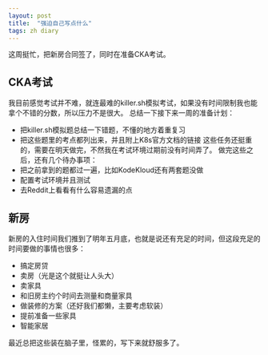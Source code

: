 ```yaml
---
layout: post
title:  "强迫自己写点什么"
tags: zh diary
---
```

这周挺忙，把新房合同签了，同时在准备CKA考试。

## CKA考试
我目前感觉考试并不难，就连最难的killer.sh模拟考试，如果没有时间限制我也能拿个不错的分数，所以压力不是很大。
总结一下接下来一周的准备计划：
- 把killer.sh模拟题总结一下错题，不懂的地方着重复习
- 把这些题里的考点都列出来，并且附上K8s官方文档的链接
这些任务还挺重的，需要在明天做完，不然我在考试环境过期前没有时间弄了。
做完这些之后，还有几个待办事项：
- 把之前拿到的题都过一遍，比如KodeKloud还有两套题没做
- 配置考试环境并且测试
- 去Reddit上看看有什么容易遗漏的点

## 新房
新房的入住时间我们推到了明年五月底，也就是说还有充足的时间，但这段充足的时间要做的事情也很多：
- 搞定房贷
- 卖房（光是这个就挺让人头大）
- 卖家具
- 和旧房主约个时间去测量和商量家具
- 做装修的方案（还好我们都懒，主要考虑软装）
- 提前准备一些家具
- 智能家居

最近总把这些装在脑子里，怪累的，写下来就舒服多了。
